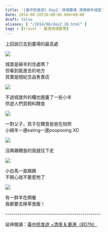 ```yaml
---
title: '[臺中怒食遊] Day2：清境農場 清境綿羊城堡'
date: 2014-08-20T10:00:00.000+08:00
draft: false
aliases: [ "/2014/08/day2_20.html" ]
tags : [travel - 臺灣清境鹿港]
---
```


上回說已去到農場的最高處  

![](/images/taichung2d.jpg)

城堡是綿羊的住處嗎？  
但看到能進去的地方  
其實是間紀念品售賣店  

![](/images/taichung2d1.jpg)

不過城堡外的欄也圈養了一些小羊  
供遊人們買飼料餵食  

![](/images/taichung2d2.jpg)

一對父子，孩子在餵食爸爸在拍照  
小綿羊一邊eating一邊poopooing XD  

![](/images/taichung2d3.jpg)

沒興趣餵食的我就往下走  

![](/images/taichung2d4.jpg)

小白馬一直踢踢  
不開心就不要惹牠了  

![](/images/taichung2d5.jpg)

有一群羊在開餐  
我都要去隊草食飯！  
  
\-----------------------------------------------  
  
延伸閱讀：[臺中怒食遊 +清境 & 鹿港（8D7N）](https://hidie.net/taichung8d7n/)
